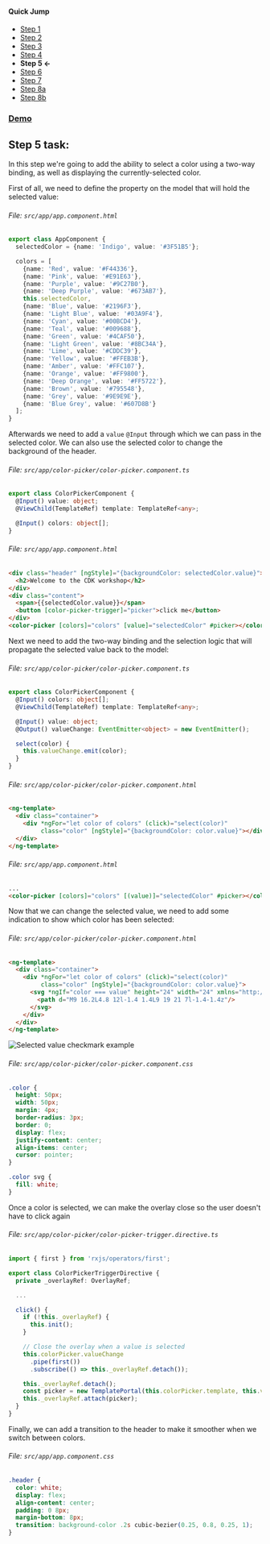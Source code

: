 #### Quick Jump ####
* [Step 1](./STEP_1.md)
* [Step 2](./STEP_2.md)
* [Step 3](./STEP_3.md)
* [Step 4](./STEP_4.md)
* **Step 5 <-**
* [Step 6](./STEP_6.md)
* [Step 7](./STEP_7.md)
* [Step 8a](./STEP_8a.md)
* [Step 8b](./STEP_8b.md)

### [Demo](https://stackblitz.com/github/EladBezalel/ngconf-cdk-workshop/tree/step-5)

## Step 5 task:

In this step we're going to add the ability to select a color using a
two-way binding, as well as displaying the currently-selected color.

First of all, we need to define the property on the model that will
hold the selected value:

###### File: `src/app/app.component.html`

```ts
export class AppComponent {
  selectedColor = {name: 'Indigo', value: '#3F51B5'};

  colors = [
    {name: 'Red', value: '#F44336'},
    {name: 'Pink', value: '#E91E63'},
    {name: 'Purple', value: '#9C27B0'},
    {name: 'Deep Purple', value: '#673AB7'},
    this.selectedColor,
    {name: 'Blue', value: '#2196F3'},
    {name: 'Light Blue', value: '#03A9F4'},
    {name: 'Cyan', value: '#00BCD4'},
    {name: 'Teal', value: '#009688'},
    {name: 'Green', value: '#4CAF50'},
    {name: 'Light Green', value: '#8BC34A'},
    {name: 'Lime', value: '#CDDC39'},
    {name: 'Yellow', value: '#FFEB3B'},
    {name: 'Amber', value: '#FFC107'},
    {name: 'Orange', value: '#FF9800'},
    {name: 'Deep Orange', value: '#FF5722'},
    {name: 'Brown', value: '#795548'},
    {name: 'Grey', value: '#9E9E9E'},
    {name: 'Blue Grey', value: '#607D8B'}
  ];
}
```

Afterwards we need to add a `value` `@Input` through which we can pass in the
selected color. We can also use the selected color to change the background of
the header.

###### File: `src/app/color-picker/color-picker.component.ts`

```ts
export class ColorPickerComponent {
  @Input() value: object;
  @ViewChild(TemplateRef) template: TemplateRef<any>;

  @Input() colors: object[];
}
```

###### File: `src/app/app.component.html`

```html
<div class="header" [ngStyle]="{backgroundColor: selectedColor.value}">
  <h2>Welcome to the CDK workshop</h2>
</div>
<div class="content">
  <span>{{selectedColor.value}}</span>
  <button [color-picker-trigger]="picker">click me</button>
</div>
<color-picker [colors]="colors" [value]="selectedColor" #picker></color-picker>
```

Next we need to add the two-way binding and the selection logic that will propagate
the selected value back to the model:

###### File: `src/app/color-picker/color-picker.component.ts`

```ts
export class ColorPickerComponent {
  @Input() colors: object[];
  @ViewChild(TemplateRef) template: TemplateRef<any>;

  @Input() value: object;
  @Output() valueChange: EventEmitter<object> = new EventEmitter();

  select(color) {
    this.valueChange.emit(color);
  }
}
```

###### File: `src/app/color-picker/color-picker.component.html`

```html
<ng-template>
  <div class="container">
    <div *ngFor="let color of colors" (click)="select(color)"
         class="color" [ngStyle]="{backgroundColor: color.value}"></div>
  </div>
</ng-template>
```

###### File: `src/app/app.component.html`

```html
...
<color-picker [colors]="colors" [(value)]="selectedColor" #picker></color-picker>
```

Now that we can change the selected value, we need to add some indication to
show which color has been selected:

###### File: `src/app/color-picker/color-picker.component.html`

```html
<ng-template>
  <div class="container">
    <div *ngFor="let color of colors" (click)="select(color)"
         class="color" [ngStyle]="{backgroundColor: color.value}">
      <svg *ngIf="color === value" height="24" width="24" xmlns="http://www.w3.org/2000/svg">
        <path d="M9 16.2L4.8 12l-1.4 1.4L9 19 21 7l-1.4-1.4z"/>
      </svg>
    </div>
  </div>
</ng-template>
```

![Selected value checkmark example](https://i.imgur.com/NSW6Fz7.png)

###### File: `src/app/color-picker/color-picker.component.css`

```css
.color {
  height: 50px;
  width: 50px;
  margin: 4px;
  border-radius: 3px;
  border: 0;
  display: flex;
  justify-content: center;
  align-items: center;
  cursor: pointer;
}

.color svg {
  fill: white;
}
```

Once a color is selected, we can make the overlay close so the user doesn't have to click again

###### File: `src/app/color-picker/color-picker-trigger.directive.ts`

```ts
import { first } from 'rxjs/operators/first';

export class ColorPickerTriggerDirective {
  private _overlayRef: OverlayRef;

  ...

  click() {
    if (!this._overlayRef) {
      this.init();
    }

    // Close the overlay when a value is selected
    this.colorPicker.valueChange
      .pipe(first())
      .subscribe(() => this._overlayRef.detach());

    this._overlayRef.detach();
    const picker = new TemplatePortal(this.colorPicker.template, this.viewContainerRef);
    this._overlayRef.attach(picker);
  }
}
```


Finally, we can add a transition to the header to make it smoother when we switch between colors.

###### File: `src/app/app.component.css`

```css
.header {
  color: white;
  display: flex;
  align-content: center;
  padding: 0 8px;
  margin-bottom: 8px;
  transition: background-color .2s cubic-bezier(0.25, 0.8, 0.25, 1);
}
```

